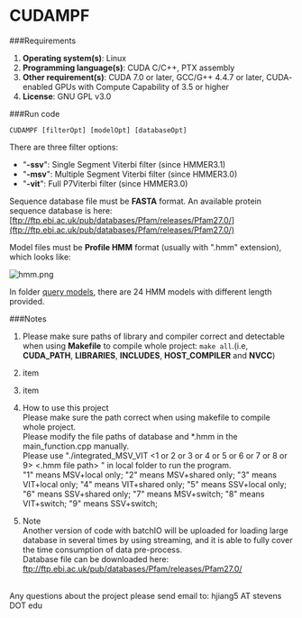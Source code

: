 # CUDAMPF
###Requirements
1. **Operating system(s)**: Linux
2. **Programming language(s)**: CUDA C/C++, PTX assembly
3. **Other requirement(s)**: CUDA 7.0 or later, GCC/G++ 4.4.7 or later, CUDA-
enabled GPUs with Compute Capability of 3.5 or higher
4. **License**: GNU GPL v3.0

###Run code
```
CUDAMPF [filterOpt] [modelOpt] [databaseOpt]
```
There are three filter options:
- "**-ssv**": Single Segment Viterbi filter (since HMMER3.1)
- "**-msv**": Multiple Segment Viterbi filter (since HMMER3.0)
- "**-vit**": Full P7Viterbi filter (since HMMER3.0)

Sequence database file must be **FASTA** format. An available protein sequence database is here: [ftp://ftp.ebi.ac.uk/pub/databases/Pfam/releases/Pfam27.0/](ftp://ftp.ebi.ac.uk/pub/databases/Pfam/releases/Pfam27.0/)

Model files must be **Profile HMM** format (usually with ".hmm" extension), which looks like:

![hmm.png]({{site.baseurl}}/hmm.png)

In folder [query models](https://github.com/Super-Hippo/CUDAMPF/tree/master/quey%20models), there are 24 HMM models with different length provided.

###Notes
1. Please make sure paths of library and compiler correct and detectable when using **Makefile** to compile whole project: ```make all```.(i.e, **CUDA_PATH**, **LIBRARIES**, **INCLUDES**, **HOST_COMPILER** and **NVCC**)
2. item
3. item







2. How to use this project <br />
Please make sure the path correct when using makefile to compile whole project. <br />
Please modify the file paths of database and *.hmm in the main_function.cpp manually. <br />
Please use "./integrated_MSV_VIT <1 or 2 or 3 or 4 or 5 or 6 or 7 or 8 or 9> <.hmm file path> <database file path>" in local folder to run the program. <br />
"1" means MSV+local only; "2" means MSV+shared only; "3" means VIT+local only; "4" means VIT+shared only; "5" means SSV+local only; "6" means SSV+shared only; "7" means MSV+switch; "8" means VIT+switch; "9" means SSV+switch; <br />

3. Note <br />
Another version of code with batchIO will be uploaded for loading large database in several times by using streaming, and it is able to fully cover the time consumption of data pre-process. <br />
Database file can be downloaded here: ftp://ftp.ebi.ac.uk/pub/databases/Pfam/releases/Pfam27.0/ <br />

<br /> Any questions about the project please send email to: hjiang5 AT stevens DOT edu <br />
